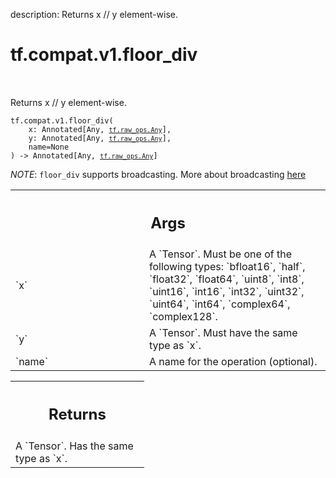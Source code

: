 description: Returns x // y element-wise.

<div itemscope itemtype="http://developers.google.com/ReferenceObject">
<meta itemprop="name" content="tf.compat.v1.floor_div" />
<meta itemprop="path" content="Stable" />
</div>

# tf.compat.v1.floor_div

<!-- Insert buttons and diff -->

<table class="tfo-notebook-buttons tfo-api nocontent" align="left">

</table>



Returns x // y element-wise.


<pre class="devsite-click-to-copy prettyprint lang-py tfo-signature-link">
<code>tf.compat.v1.floor_div(
    x: Annotated[Any, <a href="../../../tf/raw_ops/Any.md"><code>tf.raw_ops.Any</code></a>],
    y: Annotated[Any, <a href="../../../tf/raw_ops/Any.md"><code>tf.raw_ops.Any</code></a>],
    name=None
) -> Annotated[Any, <a href="../../../tf/raw_ops/Any.md"><code>tf.raw_ops.Any</code></a>]
</code></pre>



<!-- Placeholder for "Used in" -->

*NOTE*: `floor_div` supports broadcasting. More about broadcasting
[here](http://docs.scipy.org/doc/numpy/user/basics.broadcasting.html)

<!-- Tabular view -->
 <table class="responsive fixed orange">
<colgroup><col width="214px"><col></colgroup>
<tr><th colspan="2"><h2 class="add-link">Args</h2></th></tr>

<tr>
<td>
`x`<a id="x"></a>
</td>
<td>
A `Tensor`. Must be one of the following types: `bfloat16`, `half`, `float32`, `float64`, `uint8`, `int8`, `uint16`, `int16`, `int32`, `uint32`, `uint64`, `int64`, `complex64`, `complex128`.
</td>
</tr><tr>
<td>
`y`<a id="y"></a>
</td>
<td>
A `Tensor`. Must have the same type as `x`.
</td>
</tr><tr>
<td>
`name`<a id="name"></a>
</td>
<td>
A name for the operation (optional).
</td>
</tr>
</table>



<!-- Tabular view -->
 <table class="responsive fixed orange">
<colgroup><col width="214px"><col></colgroup>
<tr><th colspan="2"><h2 class="add-link">Returns</h2></th></tr>
<tr class="alt">
<td colspan="2">
A `Tensor`. Has the same type as `x`.
</td>
</tr>

</table>

